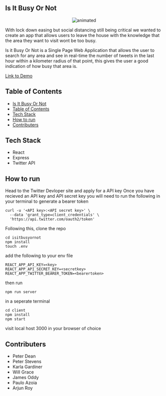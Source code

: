 ## Is It Busy Or Not

<!-- ![AppImage](https://raw.githubusercontent.com/Thatguy560/CV/master/Assets/Screenshot%202020-06-04%20at%2019.48.56.png) -->
<p align="center">
  <img src="DemoOfApp.gif" alt="animated" />
</p>

With lock down easing but social distancing still being critical we wanted to create an app that allows users to leave the house with the knowledge that the area they want to visit wont be too busy.

Is it Busy Or Not is a Single Page Web Application that allows the user to search for any area and see in real-time the number of tweets in the last hour within a kilometer radius of that point, this gives the user a good indication of how busy that area is.

[Link to Demo](https://drive.google.com/file/d/1VVLjeefBzXYA03ihA3r-ujpe_W6j4nFq/view?usp=sharing)

## Table of Contents
- [Is It Busy Or Not](#is-it-busy-or-not)
- [Table of Contents](#table-of-contents)
- [Tech Stack](#tech-stack)
- [How to run](#how-to-run)
- [Contributers](#contributers)



## Tech Stack
* React
* Express
* Twitter API

## How to run
Head to the Twitter Devloper site and apply for a API key
Once you have recieved an API key and API secret key you will need to run the following in your terminal to generate a bearer token
```
curl -u '<API key>:<API secret key>' \
  --data 'grant_type=client_credentials' \
  'https://api.twitter.com/oauth2/token'
```
Following this, clone the repo
```
cd isitbusyornot
npm install
touch .env
```
add the following to your env file
```
REACT_APP_API_KEY=<key>
REACT_APP_API_SECRET_KEY=<secretkey>
REACT_APP_TWITTER_BEARER_TOKEN=<bearertoken>
```
then run
```
npm run server
```
in a seperate terminal
```
cd client
npm install
npm start
```

visit local host 3000 in your browser of choice

## Contributers
* Peter Dean
* Peter Stevens
* Karla Gardiner
* Will Grace
* James Oddy
* Paulo Azoia
* Arjun Roy
